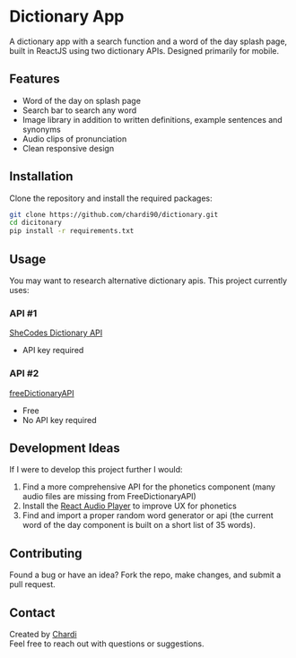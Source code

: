 # Dictionary App
A dictionary app with a search function and a word of the day splash page, built in ReactJS using two dictionary APIs. Designed primarily for mobile.

## Features  
- Word of the day on splash page
- Search bar to search any word
- Image library in addition to written definitions, example sentences and synonyms
- Audio clips of pronunciation
- Clean responsive design

## Installation  
Clone the repository and install the required packages:  

```bash  
git clone https://github.com/chardi90/dictionary.git  
cd dicitonary  
pip install -r requirements.txt 
``` 

## Usage  

You may want to research alternative dictionary apis. This project currently uses:

### API #1

[SheCodes Dictionary API](https://www.shecodes.io/learn/apis/dictionary)

- API key required

### API #2

[freeDictionaryAPI](https://github.com/meetDeveloper/freeDictionaryAPI)
- Free
- No API key required

## Development Ideas

If I were to develop this project further I would:
1. Find a more comprehensive API for the phonetics component (many audio files are missing from FreeDictionaryAPI)
2. Install the [React Audio Player](https://www.npmjs.com/package/react-audio-player) to improve UX for phonetics
3. Find and import a proper random word generator or api (the current word of the day component is built on a short list of 35 words).

## Contributing  

Found a bug or have an idea? Fork the repo, make changes, and submit a pull request.  

## Contact  

Created by [Chardi](https://www.chardi.co.uk/)  
Feel free to reach out with questions or suggestions.
